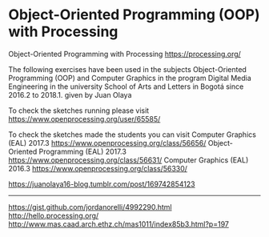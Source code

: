 # Object-Oriented Programming (OOP) with Processing
Object-Oriented Programming with Processing
https://processing.org/

The following exercises have been used in the subjects Object-Oriented Programming (OOP) and Computer Graphics in the program Digital Media Engineering in the university School of Arts and Letters in Bogotá since 2016.2 to 2018.1. given by Juan Olaya 

To check the sketches running please visit https://www.openprocessing.org/user/65585/







To check the sketches made the students you can visit
Computer Graphics (EAL) 2017.3
https://www.openprocessing.org/class/56656/
Object-Oriented Programming (EAL) 2017.3
https://www.openprocessing.org/class/56631/
Computer Graphics (EAL) 2016.3
https://www.openprocessing.org/class/56330/

 <div class="tumblr-post" data-href="https://embed.tumblr.com/embed/post/-cpocAEvovAaeKLVpuug1Q/169742854123" data-did="da39a3ee5e6b4b0d3255bfef95601890afd80709"><a href="https://juanolaya16-blog.tumblr.com/post/169742854123">https://juanolaya16-blog.tumblr.com/post/169742854123</a></div>  <script async src="https://assets.tumblr.com/post.js"></script>

****************
https://gist.github.com/jordanorelli/4992290.html
http://hello.processing.org/
http://www.mas.caad.arch.ethz.ch/mas1011/index85b3.html?p=197
